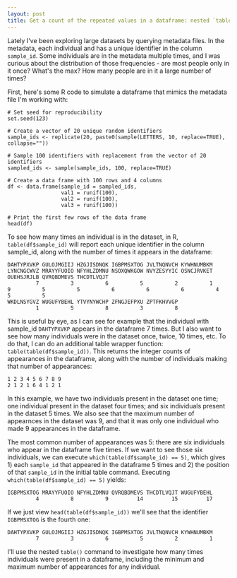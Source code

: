 ```yaml
---
layout: post
title: Get a count of the repeated values in a dataframe: nested `table()` in R
---
```


Lately I've been exploring large datasets by querying metadata files. In the metadata, each individual and has a unique identifier in the column `sample_id`. Some individuals are in the metadata multiple times, and I was curious about the distribution of those frequencies - are most people only in it once? What's the max? How many people are in it a large number of times? 

First, here's some R code to simulate a dataframe that mimics the metadata file I'm working with: 

```
# Set seed for reproducibility
set.seed(123)

# Create a vector of 20 unique random identifiers
sample_ids <- replicate(20, paste0(sample(LETTERS, 10, replace=TRUE), collapse=""))

# Sample 100 identifiers with replacement from the vector of 20 identifiers
sampled_ids <- sample(sample_ids, 100, replace=TRUE)

# Create a data frame with 100 rows and 4 columns
df <- data.frame(sample_id = sampled_ids,
                 val1 = runif(100),
                 val2 = runif(100),
                 val3 = runif(100))

# Print the first few rows of the data frame
head(df)
```

To see how many times an individual is in the dataset, in R, `table(df$sample_id)` will report each unique identifier in the column sample_id, along with the number of times it appears in the dataframe: 

```
DAHTYPXVKP GULOJMGIIJ HZGJISDNQK IGBPMSXTOG JVLTNQNVCH KYWHNUMBKM LYNCNGCWVZ MRAYYFUOIO NFYHLZDMNU NSOXQWKGOW NVYZESYYIC OSNCJRVKET OUEHSJRJLB QVRQBDMEVS THCDTLVQJT 
         7          3          6          5          2          1          9          5          5          6          6          6          4          5          5 
WKDLNSYGVZ WUGUFYBEHL YTVYNYWCHP ZFNGJEFPXU ZPTFKHVVGP 
         1          5          8          3          8 
```

This is useful by eye, as I can see for example that the individual with sample_id `DAHTYPXVKP` appears in the dataframe 7 times. But I also want to see how many individuals were in the dataset once, twice, 10 times, etc. To do that, I can do an additional table wrapper function: `table(table(df$sample_id))`. This returns the integer counts of appearances in the dataframe, along with the number of individuals making that number of appearances: 

```
1 2 3 4 5 6 7 8 9 
2 1 2 1 6 4 1 2 1 
```

In this example, we have two individuals present in the dataset one time; one individual present in the dataset four times; and six individuals present in the dataset 5 times. We also see that the maximum number of appearnces in the dataset was 9, and that it was only one individual who made 9 appearances in the dataframe. 

The most common number of appearances was 5: there are six individuals who appear in the dataframe five times. If we want to see those six individuals, we can execute `which(table(df$sample_id) == 5)`, which gives 1) each `sample_id` that appeared in the dataframe 5 times and 2) the position of that `sample_id` in the initial table command. Executing `which(table(df$sample_id) == 5)` yields: 
```
IGBPMSXTOG MRAYYFUOIO NFYHLZDMNU QVRQBDMEVS THCDTLVQJT WUGUFYBEHL 
         4          8          9         14         15         17 
```

If we just view `head(table(df$sample_id))` we'll see that the identifier `IGBPMSXTOG` is the fourth one: 
```
DAHTYPXVKP GULOJMGIIJ HZGJISDNQK IGBPMSXTOG JVLTNQNVCH KYWHNUMBKM 
         7          3          6          5          2          1
```

I'll use the nested `table()` command to investigate how many times individuals were present in a dataframe, including the minimum and maximum number of appearances for any individual. 
